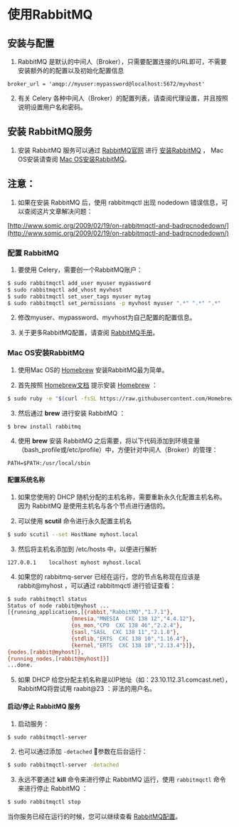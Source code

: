 # 使用RabbitMQ
## 安装与配置
1. RabbitMQ 是默认的中间人（Broker），只需要配置连接的URL即可，不需要安装额外的的配置以及初始化配置信息

```text
broker_url = 'amqp://myuser:mypassword@localhost:5672/myvhost'
```

2. 有关 Celery 各种中间人（Broker）的配置列表，请查阅代理设置，并且按照说明设置用户名和密码。

## 安装 RabbitMQ服务
1. 安装 RabbitMQ 服务可以通过 [RabbitMQ官网](https://www.rabbitmq.com/download.html) 进行 
[安装RabbitMQ](https://www.rabbitmq.com/install.html) ，
Mac OS安装请查阅 [Mac OS安装RabbitMQ](shi-yong-rabbitmq.md#mac-os-an-zhuang-rabbitmq)。

## 注意：
1. 如果在安装 RabbitMQ 后，使用 rabbitmqctl 出现 nodedown 错误信息，可以查阅这片文章解决问题：

[http://www.somic.org/2009/02/19/on-rabbitmqctl-and-badrpcnodedown/](http://www.somic.org/2009/02/19/on-rabbitmqctl-and-badrpcnodedown/)

### 配置 RabbitMQ
1. 要使用 Celery，需要创一个RabbitMQ账户：

```bash
$ sudo rabbitmqctl add_user myuser mypassword
$ sudo rabbitmqctl add_vhost myvhost
$ sudo rabbitmqctl set_user_tags myuser mytag
$ sudo rabbitmqctl set_permissions -p myvhost myuser ".*" ".*" ".*"
```

2. 修改myuser、mypassword、myvhost为自己配置的配置信息。

3. 关于更多RabbitMQ配置，请查阅 [RabbitMQ手册](https://www.rabbitmq.com/admin-guide.html)。

### Mac OS安装RabbitMQ
1. 使用Mac OS的 [Homebrew](https://github.com/Homebrew/brew) 安装RabbitMQ最为简单。

2. 首先按照 [Homebrew文档](https://docs.brew.sh/) 提示安装 [Homebrew](https://github.com/Homebrew/brew) ：

```bash
$ sudo ruby -e "$(curl -fsSL https://raw.githubusercontent.com/Homebrew/install/master/install)"
```

3. 然后通过 **brew** 进行安装 RabbitMQ ：

```aspnet
$ brew install rabbitmq
```

4. 使用 **brew** 安装 RabbitMQ 之后需要，将以下代码添加到环境变量（bash\_profile或/etc/profile）中，方便针对中间人（Broker）的管理：

```text
PATH=$PATH:/usr/local/sbin
```

#### 配置系统名称
1. 如果您使用的 DHCP 随机分配的主机名称，需要重新永久化配置主机名称。因为 RabbitMQ 是使用主机名与各个节点进行通信的。

2. 可以使用 **scutil** 命令进行永久配置主机名

```bash
$ sudo scutil --set HostName myhost.local
```

3. 然后将主机名添加到 /etc/hosts 中，以便进行解析

```text
127.0.0.1    localhost myhost myhost.local
```

4. 如果您的 rabbitmq-server 已经在运行，您的节点名称现在应该是 rabbit@myhost ，可以通过 rabbitmqctl 进行验证查看：

```bash
$ sudo rabbitmqctl status
Status of node rabbit@myhost ...
[{running_applications,[{rabbit,"RabbitMQ","1.7.1"},
                    {mnesia,"MNESIA  CXC 138 12","4.4.12"},
                    {os_mon,"CPO  CXC 138 46","2.2.4"},
                    {sasl,"SASL  CXC 138 11","2.1.8"},
                    {stdlib,"ERTS  CXC 138 10","1.16.4"},
                    {kernel,"ERTS  CXC 138 10","2.13.4"}]},
{nodes,[rabbit@myhost]},
{running_nodes,[rabbit@myhost]}]
...done.
```

5. 如果 DHCP 给您分配主机名称是以IP地址（如：23.10.112.31.comcast.net），RabbitMQ将尝试用 raabit@23 ：非法的用户名。

#### 启动/停止 RabbitMQ 服务
1. 启动服务：

```bash
$ sudo rabbitmqctl-server
```

2. 也可以通过添加 `-detached` 参数在后台运行：

```bash
$ sudo rabbitmqctl-server -detached
```

3. 永远不要通过 **kill** 命令来进行停止 RabbitMQ 运行，使用 `rabbitmqctl` 命令来进行停止 RabbitMQ ：

```bash
$ sudo rabbitmqctl stop
```

当你服务已经在运行的时候，您可以继续查看 [RabbitMQ配置](shi-yong-rabbitmq.md#pei-zhi-rabbitmq)。
